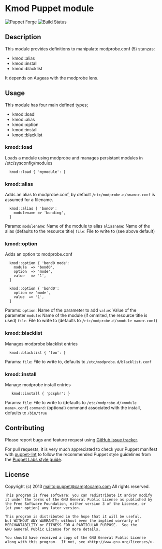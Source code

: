 # Kmod Puppet module

[![Puppet Forge](http://img.shields.io/puppetforge/v/camptocamp/kmod.svg)](https://forge.puppetlabs.com/camptocamp/kmod)
[![Build Status](https://travis-ci.org/camptocamp/puppet-kmod.png?branch=master)](https://travis-ci.org/camptocamp/puppet-kmod)

## Description

This module provides definitions to manipulate modprobe.conf (5) stanzas:

 * kmod::alias
 * kmod::install
 * kmod::blacklist

It depends on Augeas with the modprobe lens.

## Usage

This module has four main defined types;

  * kmod::load
  * kmod::alias
  * kmod::option
  * kmod::install
  * kmod::blacklist


### kmod::load

Loads a module using modprobe and manages persistant modules in /etc/sysconfig/modules

```puppet
  kmod::load { 'mymodule': }
```

### kmod::alias

Adds an alias to modprobe.conf, by default `/etc/modprobe.d/<name>.conf` is assumed for a filename.

```puppet
  kmod::alias { 'bond0':
    modulename => 'bonding',
  }
```

Params:
`modulename`: Name of the module to alias
`aliasname`: Name of the alias (defaults to the resource title)
`file`: File to write to (see above default)

### kmod::option

Adds an option to modprobe.conf

```puppet
  kmod::option { 'bond0 mode':
    module  => 'bond0',
    option  => 'mode',
    value   => '1',
  }

  kmod::option { 'bond0':
    option => 'mode',
    value  => '1',
  }
```

Params:
`option`: Name of the parameter to add
`value`: Value of the parameter
`module`: Name of the module (if ommited, the resource title is used)
`file`: File to write to (defaults to `/etc/modprobe.d/<module name>.conf`)

### kmod::blacklist

Manages modprobe blacklist entries 

```puppet
  kmod::blacklist { 'foo': }
```

Params:
`file`: File to write to, defaults to `/etc/modprobe.d/blacklist.conf`

### kmod::install

Manage modprobe install entries

```puppet
   kmod::install { 'pcspkr': }
```

Params:
`file`: File to write to (defaults to `/etc/modprobe.d/<module name>.conf`)
`command`: (optional) command associated with the install, defaults to `/bin/true`



## Contributing

Please report bugs and feature request using [GitHub issue
tracker](https://github.com/camptocamp/puppet-kmod/issues).

For pull requests, it is very much appreciated to check your Puppet manifest
with [puppet-lint](https://github.com/camptocamp/puppet-kmod/issues) to follow the recommended Puppet style guidelines from the
[Puppet Labs style guide](http://docs.puppetlabs.com/guides/style_guide.html).

## License

Copyright (c) 2013 <mailto:puppet@camptocamp.com> All rights reserved.

    This program is free software: you can redistribute it and/or modify
    it under the terms of the GNU General Public License as published by
    the Free Software Foundation, either version 3 of the License, or
    (at your option) any later version.
    
    This program is distributed in the hope that it will be useful,
    but WITHOUT ANY WARRANTY; without even the implied warranty of
    MERCHANTABILITY or FITNESS FOR A PARTICULAR PURPOSE.  See the
    GNU General Public License for more details.
    
    You should have received a copy of the GNU General Public License
    along with this program.  If not, see <http://www.gnu.org/licenses/>.


